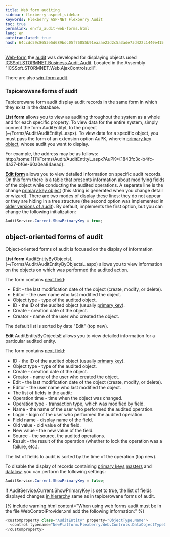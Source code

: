 ```yaml
--- 
title: Web form auditing 
sidebar: flexberry-aspnet_sidebar 
keywords: Flexberry ASP-NET Flexberry Audit 
toc: true 
permalink: en/fa_audit-web-forms.html 
lang: en 
autotranslated: true 
hash: 64ccdc59c8653e5d689bdc05f76055b91eaaae23d2c5a3ade73d422c1440e415 
--- 
```


[Web-form](fa_tech-forms-web.html) the [audit](fa_audit-web.html) was developed for displaying objects used [ICSSoft.STORMNET.Business.Audit.Audit](efs_i-audit.html). Located in the Assembly "ICSSoft.STORMNET.Web.AjaxControls.dll". 

There are also [win-form audit](efs_audit-win-forms.html). 

### Tapicerowane forms of audit 

Tapicerowane form audit display audit records in the same form in which they exist in the database. 

**List form** allows you to view as auditing throughout the system as a whole and for each specific property. 
To view data for the entire system, simply connect the form AuditEntityL to the project (~/Forms/Audit/AuditEntityL.aspx). 
To view data for a specific object, you must pass the form of an extension option AuPK, wherein [primary key object](fo_primary-keys-objects.html), whose audit you want to display. 

For example, the address may be as follows: http://some:1111/Forms/Audit/AuditEntityL.aspx?AuPK={1843fc3c-b4fc-4a37-bf6e-60a0ea84aead}. 

**[Edit form](fa_editform.html)** allows you to view detailed information on specific audit records. On this form there is a table that presents information about modifying fields of the object while conducting the audited operations. 
A separate line is the change [primary key object](fo_primary-keys-objects.html) (this string is generated when you change detail or wizard). There are two modes of display these lines: they do not appear or they are hiding in a tree structure (the second option was implemented in [older versions of audit](efs_audit.html)). By default, implements the first option, but you can change the following initialization: 

```csharp
AuditService.Current.ShowPrimaryKey = true;
``` 

## object-oriented forms of audit 

Object-oriented forms of audit is focused on the display of information 

**List form** AuditEntityByObjectsL (~/Forms/Audit/AuditEntityByObjectsL.aspx) allows you to view information on the objects on which was performed the audited action. 

The form contains [next field](fa_audit-web.html): 

* Edit - the last modification date of the object (create, modify, or delete). 
* Editor - the user name who last modified the object. 
* Object type - type of the audited object. 
* ID - the ID of the audited object (usually [primary key](fo_primary-keys-objects.html)). 
* Create - creation date of the object. 
* Creator - name of the user who created the object. 

The default list is sorted by date "Edit" (top new). 

**Edit** AuditEntityByObjectsE allows you to view detailed information for a particular audited entity.

The form contains [next field](fa_audit-web.html): 

* ID - the ID of the audited object (usually [primary key](fo_primary-keys-objects.html)). 
* Object type - type of the audited object. 
* Create - creation date of the object. 
* Creator - name of the user who created the object. 
* Edit - the last modification date of the object (create, modify, or delete). 
* Editor - the user name who last modified the object. 
* The list of fields in the audit: 
* Operation time - time when the object was changed. 
* Operation type - transaction type, which was modified by field. 
* Name - the name of the user who performed the audited operation. 
* Login - login of the user who performed the audited operation. 
* Field name - display name of the field. 
* Old value - old value of the field. 
* New value - the new value of the field. 
* Source - the source, the audited operations. 
* Result - the result of the operation (whether to lock the operation was a failure, etc.). 

The list of fields to audit is sorted by the time of the operation (top new). 

To disable the display of records containing [primary keys](fo_primary-keys-objects.html) [masters](fd_master-association.html) and [datalow](fo_detail-associations-properties.html), you can perform the following settings: 

```csharp
AuditService.Current.ShowPrimaryKey = false;
``` 

If AuditService.Current.ShowPrimaryKey is set to true, the list of fields displayed changes [in hierarchy](fa_wolv-hierarhy.html) same as in tapicerowane forms of audit. 

{% include warning.html content="When using web forms audit must be in the file WebControlProvider.xml add the following information:" %} 

```csharp
<customproperty class="AuditEntity" property="ObjectType.Name">
  <control typename="NewPlatform.Flexberry.Web.Controls.DataObjectTypeCaption, ICSSoft.STORMNET.Web.AjaxControls" property="Value" codefile="" />
</customproperty>
``` 



